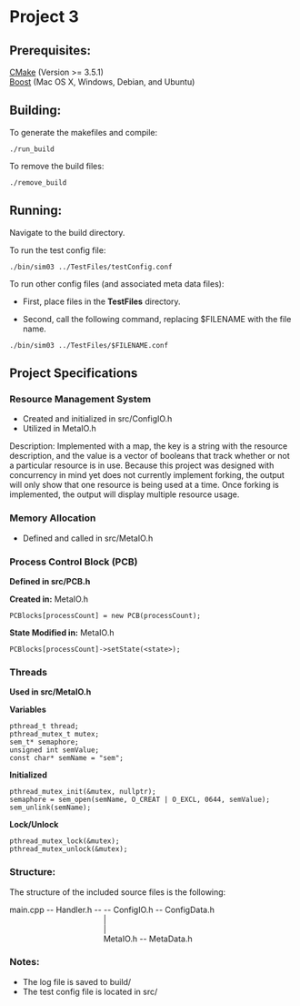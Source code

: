 # Project 3

## Prerequisites:
[CMake](https://cmake.org/download/) (Version >= 3.5.1)
<br>[Boost](https://www.boost.org/doc/libs/1_69_0/doc/html/quickbook/install.html) (Mac OS X, Windows, Debian, and Ubuntu)

## Building:

To generate the makefiles and compile:
```
./run_build
```

To remove the build files:
```
./remove_build
```

## Running:
Navigate to the build directory.

To run the test config file:
```
./bin/sim03 ../TestFiles/testConfig.conf
```

To run other config files (and associated meta data files):

* First, place files in the **TestFiles** directory.

* Second, call the following command, replacing $FILENAME with the file name. 

```
./bin/sim03 ../TestFiles/$FILENAME.conf
```

## Project Specifications

### Resource Management System
* Created and initialized in src/ConfigIO.h
* Utilized in MetaIO.h

Description: Implemented with a map, the key is a string with the resource description, and the value is a vector of booleans that track whether or not a particular resource is in use. Because this project was designed with concurrency in mind yet does not currently implement forking, the output will only show that one resource is being used at a time. Once forking is implemented, the output will display multiple resource usage.

### Memory Allocation
* Defined and called in src/MetaIO.h

### Process Control Block (PCB)
**Defined in src/PCB.h**

**Created in:**
MetaIO.h
```
PCBlocks[processCount] = new PCB(processCount);
```
**State Modified in:**
MetaIO.h
```
PCBlocks[processCount]->setState(<state>);
```

### Threads
**Used in src/MetaIO.h**

**Variables**
```
pthread_t thread;
pthread_mutex_t mutex;
sem_t* semaphore;
unsigned int semValue;
const char* semName = "sem";
```
**Initialized**
```
pthread_mutex_init(&mutex, nullptr);
semaphore = sem_open(semName, O_CREAT | O_EXCL, 0644, semValue);
sem_unlink(semName);
```
**Lock/Unlock**
```
pthread_mutex_lock(&mutex);
pthread_mutex_unlock(&mutex);
```



### Structure:
The structure of the included source files is the following:

main.cpp -- Handler.h -- -- ConfigIO.h -- ConfigData.h 	<br />
&nbsp;&nbsp;&nbsp;&nbsp;&nbsp;&nbsp;&nbsp;&nbsp;&nbsp;&nbsp;&nbsp;&nbsp;&nbsp;&nbsp;&nbsp;&nbsp;&nbsp;&nbsp;&nbsp;&nbsp;&nbsp;&nbsp;&nbsp;&nbsp;&nbsp;&nbsp;&nbsp;&nbsp;&nbsp;&nbsp;&nbsp;&nbsp;&nbsp;&nbsp;&nbsp;&nbsp;&nbsp;&nbsp;&nbsp;&nbsp;&nbsp;&nbsp;|								<br />
&nbsp;&nbsp;&nbsp;&nbsp;&nbsp;&nbsp;&nbsp;&nbsp;&nbsp;&nbsp;&nbsp;&nbsp;&nbsp;&nbsp;&nbsp;&nbsp;&nbsp;&nbsp;&nbsp;&nbsp;&nbsp;&nbsp;&nbsp;&nbsp;&nbsp;&nbsp;&nbsp;&nbsp;&nbsp;&nbsp;&nbsp;&nbsp;&nbsp;&nbsp;&nbsp;&nbsp;&nbsp;&nbsp;&nbsp;&nbsp;&nbsp;&nbsp;|								<br />
&nbsp;&nbsp;&nbsp;&nbsp;&nbsp;&nbsp;&nbsp;&nbsp;&nbsp;&nbsp;&nbsp;&nbsp;&nbsp;&nbsp;&nbsp;&nbsp;&nbsp;&nbsp;&nbsp;&nbsp;&nbsp;&nbsp;&nbsp;&nbsp;&nbsp;&nbsp;&nbsp;&nbsp;&nbsp;&nbsp;&nbsp;&nbsp;&nbsp;&nbsp;&nbsp;&nbsp;&nbsp;&nbsp;&nbsp;&nbsp;&nbsp;&nbsp;MetaIO.h -- MetaData.h          <br />

### Notes:
* The log file is saved to build/
* The test config file is located in src/